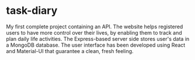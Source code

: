 # task-diary

My first complete project containing an API. The website helps registered users to have more control over their lives, by enabling them to track and plan daily life activities. The Express-based server side stores user's data in a MongoDB database. The user interface has been developed using React and Material-UI that guarantee a clean, fresh feeling.
